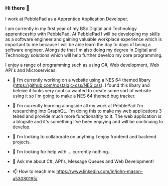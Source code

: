 ### Hi there 👋
I work at PebblePad as a Apprentice Application Developer.

I am currently in my first year of my BSc Digital and Technology apprenticeship with PebblePad. At PebblePad I will be developing my skills as a software engineer and gaining valuable workplace experience which is important to me because I will be able learn the day to days of being a software engineer. Alongside that I'm also doing my degree in Digital and Technology solutions which will help further develop my core programming. 

I enjoy a range of programming such as using C#, Web development, Web API's and Microservices.


- 🔭 I’m currently working on a website using a NES 64 themed libary (https://github.com/nostalgic-css/NES.css). I found this libary and beleive it looks very cool so wanted to create some sort of website using it so I'm going to make a NES 64 themed bug tracker.

- 🌱 I’m currently learning alongside all my work at PebblePad I'm researching into GraphQL. I'm doing this to make my web applications 3 teired and provide much more functionaltity to it. The web application is a blogsite and it's something I've been enjoying and will be continuing to develop.

- 👯 I’m looking to collaborate on anything I enjoy frontend and backend projects.

- 🤔 I’m looking for help with ... currently nothing...

- 💬 Ask me about C#, API's, Message Queues and Web Development!

- 📫 How to reach me: https://www.linkedin.com/in/john-mason-a53080195/
